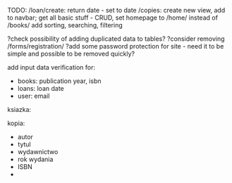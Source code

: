 TODO:
/loan/create: return date - set to date
/copies: create new view, add to navbar; get all basic stuff - CRUD, 
set homepage to /home/ instead of /books/
add sorting, searching, filtering

?check possibility of adding duplicated data to tables?
?consider removing /forms/registration/ 
?add some password protection for site - need it to be simple and possible to be removed quickly?

add input data verification for:
- books: publication year, isbn
- loans: loan date
- user: email

ksiazka:


kopia:
- autor
- tytul
- wydawnictwo
- rok wydania
- ISBN
- 